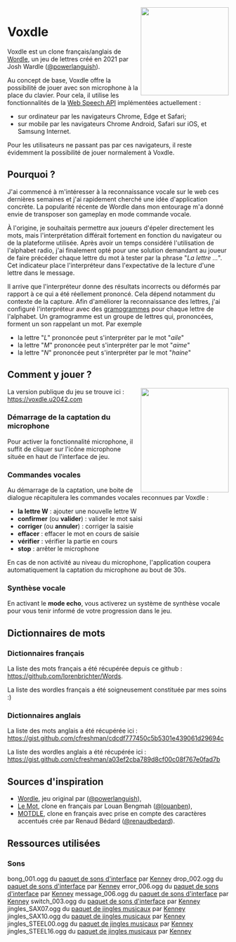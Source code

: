 <img align="right" src="https://i.imgur.com/53H3jzF.png" height="200" width="200">

# Voxdle

Voxdle est un clone français/anglais de [Wordle](https://www.powerlanguage.co.uk/wordle/), un jeu de lettres créé en 2021 par Josh Wardle ([@powerlanguish](https://twitter.com/powerlanguish)).

Au concept de base, Voxdle offre la possibilité de jouer avec son microphone à la place du clavier. Pour cela, il utilise les fonctionnalités de la [Web Speech API](https://developer.mozilla.org/en-US/docs/Web/API/Web_Speech_API) implémentées actuellement :
* sur ordinateur par les navigateurs Chrome, Edge et Safari;
* sur mobile par les navigateurs Chrome Android, Safari sur iOS, et Samsung Internet.

Pour les utilisateurs ne passant pas par ces navigateurs, il reste évidemment la possibilité de jouer normalement à Voxdle.

## Pourquoi ?

J'ai commencé à m'intéresser à la reconnaissance vocale sur le web ces dernières semaines et j'ai rapidement cherché une idée d'application concrète. La popularité récente de Wordle dans mon entourage m'a donné envie de transposer son gameplay en mode commande vocale.

À l'origine, je souhaitais permettre aux joueurs d'épeler directement les mots, mais l'interprétation différait fortement en fonction du navigateur ou de la plateforme utilisée. Après avoir un temps considéré l'utilisation de l'alphabet radio, j'ai finalement opté pour une solution demandant au joueur de faire précéder chaque lettre du mot à tester par la phrase "*La lettre …*". Cet indicateur place l'interpréteur dans l'expectative de la lecture d'une lettre dans le message.

Il arrive que l'interpréteur donne des résultats incorrects ou déformés par rapport à ce qui a été réellement prononcé. Cela dépend notamment du contexte de la capture. Afin d'améliorer la reconnaissance des lettres, j'ai configuré l'interpréteur avec des [gramogrammes](https://en.wikipedia.org/wiki/Gramogram) pour chaque lettre de l'alphabet. Un gramogramme est un groupe de lettres qui, prononcées, forment un son rappelant un mot. Par exemple

* la lettre "*L*" prononcée peut s'interpréter par le mot "*aile*"
* la lettre "*M*" prononcée peut s'interpréter par le mot "*aime*"
* la lettre "*N*" prononcée peut s'interpréter par le mot "*haine*"

## Comment y jouer ?

<img align="right" src="https://i.imgur.com/uZaYn0a.png" height="237" width="200">

La version publique du jeu se trouve ici : https://voxdle.u2042.com

### Démarrage de la captation du microphone

Pour activer la fonctionnalité microphone, il suffit de cliquer sur l'icône microphone située en haut de l'interface de jeu.

### Commandes vocales

Au démarrage de la captation, une boite de dialogue récapitulera les commandes vocales reconnues par Voxdle :

* **la lettre W** : ajouter une nouvelle lettre W
* **confirmer** (ou **valider**) : valider le mot saisi
* **corriger** (ou **annuler**) : corriger la saisie
* **effacer** : effacer le mot en cours de saisie
* **vérifier** : vérifier la partie en cours
* **stop** : arrêter le microphone

En cas de non activité au niveau du microphone, l'application coupera automatiquement la captation du microphone au bout de 30s.

### Synthèse vocale

En activant le **mode echo**, vous activerez un système de synthèse vocale pour vous tenir informé de votre progression dans le jeu.

## Dictionnaires de mots

### Dictionnaires français
La liste des mots français a été récupérée depuis ce github : https://github.com/lorenbrichter/Words.

La liste des wordles français a été soigneusement constituée par mes soins :)

### Dictionnaires anglais
La liste des mots anglais a été récupérée ici : https://gist.github.com/cfreshman/cdcdf777450c5b5301e439061d29694c

La liste des wordles anglais a été récupérée ici : https://gist.github.com/cfreshman/a03ef2cba789d8cf00c08f767e0fad7b

## Sources d'inspiration

* [Wordle](https://www.nytimes.com/games/wordle/index.html), jeu original par ([@powerlanguish](https://twitter.com/powerlanguish)),
* [Le Mot](https://wordle.louan.me/), clone en français par Louan Bengmah ([@louanben](https://twitter.com/louanben)),
* [MOTDLE](https://motdle.herokuapp.com/), clone en français avec prise en compte des caractères accentués crée par Renaud Bédard ([@renaudbedard](https://twitter.com/louanben/renaudbedard)).

## Ressources utilisées

### Sons

bong_001.ogg du [paquet de sons d'interface](https://www.kenney.nl/assets/interface-sounds) par [Kenney](https://www.kenney.nl/)
drop_002.ogg du [paquet de sons d'interface](https://www.kenney.nl/assets/interface-sounds) par [Kenney](https://www.kenney.nl/)
error_006.ogg du [paquet de sons d'interface](https://www.kenney.nl/assets/interface-sounds) par [Kenney](https://www.kenney.nl/)
message_006.ogg du [paquet de sons d'interface](https://www.kenney.nl/assets/interface-sounds) par [Kenney](https://www.kenney.nl/)
switch_003.ogg du [paquet de sons d'interface](https://www.kenney.nl/assets/interface-sounds) par [Kenney](https://www.kenney.nl/)
jingles_SAX07.ogg du [paquet de jingles musicaux](https://www.kenney.nl/assets/music-jingles) par [Kenney](https://www.kenney.nl/)
jingles_SAX10.ogg du [paquet de jingles musicaux](https://www.kenney.nl/assets/music-jingles) par [Kenney](https://www.kenney.nl/)
jingles_STEEL00.ogg du [paquet de jingles musicaux](https://www.kenney.nl/assets/music-jingles) par [Kenney](https://www.kenney.nl/)
jingles_STEEL16.ogg du [paquet de jingles musicaux](https://www.kenney.nl/assets/music-jingles) par [Kenney](https://www.kenney.nl/)
